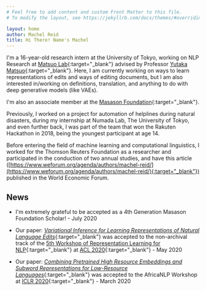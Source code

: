 ```yaml
---
# Feel free to add content and custom Front Matter to this file.
# To modify the layout, see https://jekyllrb.com/docs/themes/#overriding-theme-defaults

layout: home
author: Machel Reid 
title: Hi There! Name's Machel
---
```


I'm a 16-year-old research intern at the University of Tokyo, working on NLP Research at [Matsuo Lab](https://weblab.t.u-tokyo.ac.jp/en/){:target="_blank"} advised by Professor [Yutaka Matsuo](http://ymatsuo.com/){:target="_blank"}. Here, I am currently working on ways to learn representations of edits and ways of editing documents, but I am also interested in/working on definitions, translation, and anything to do with deep generative models (like VAEs). 

I'm also an associate member at the [Masason Foundation](https://masason-foundation.org/en/){:target="_blank"}.

Previously, I worked on a project for automation of helplines during natural disasters, during my internship at Numada Lab, The University of Tokyo,  and even further back, I was part of the team that won the Rakuten Hackathon in 2018, being the youngest participant at age 14.

Before entering the field of machine learning and computational linguistics, I worked for the Thomson Reuters Foundation as a researcher and participated in the conduction of two annual studies, and have this article ([https://www.weforum.org/agenda/authors/machel-reid/](https://www.weforum.org/agenda/authors/machel-reid/){:target="_blank"}) published in the World Economic Forum.

## News
* I'm extremely grateful to be accepted as a 4th Generation Masason Foundation Scholar! - July 2020

* Our paper: [*Variational Inference for Learning Representations of Natural Language Edits*](https://arxiv.org/pdf/2004.09143.pdf){:target="_blank"} was accepted to the non-archival track of the [5th Workshop of Representation Learning for NLP](https://sites.google.com/view/repl4nlp2020/){:target="_blank"} at [ACL 2020](http://acl2020.org/){:target="_blank"} - May 2020

* Our paper: [*Combining Pretrained High Resource Embeddings and Subword Representations for Low-Resource Languages*](https://arxiv.org/pdf/2003.04419.pdf){:target="_blank"} was accepted to the AfricaNLP Workshop at [ICLR 2020](https://iclr.cc/){:target="_blank"} - March 2020


